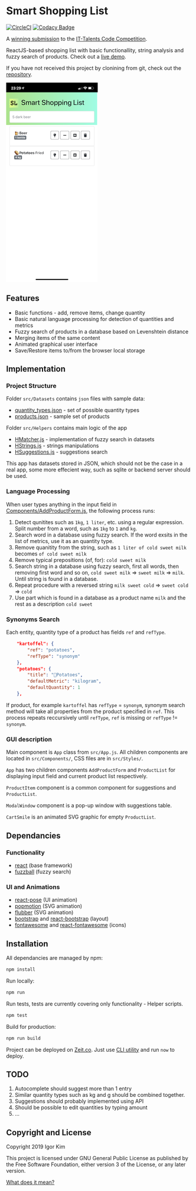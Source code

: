 # Smart Shopping List
[![CircleCI](https://circleci.com/gh/igorskh/smart-shopping-list-web.svg?style=svg&circle-token=61cc396e40bd730a79ab0cb9246d2a3796270103)](https://circleci.com/gh/igorskh/smart-shopping-list-web)
[![Codacy Badge](https://api.codacy.com/project/badge/Grade/25f4d23c587a4274bf97bbd7666a4e0c)](https://www.codacy.com?utm_source=github.com&utm_medium=referral&utm_content=igorskh/smart-shopping-list-web&utm_campaign=Badge_Grade)

A [winning submission](https://www.it-talents.de/blog/partnerunternehmen/igor-gewinnt-code-competition) to the [IT-Talents Code Competition](https://www.it-talents.de/foerderung/code-competition/edeka-digital-code-competition-08-2019).

ReactJS-based shopping list with basic functionallity, string analysis and fuzzy search of products. Check out a [live demo](https://inez.roundeasy.now.sh).

If you have not received this project by clonining from git, check out the [repository](https://github.com/igorskh/smart-shopping-list-web).

![Screenshot](images/screenshot.png)

## Features

-   Basic functions - add, remove items, change quantity
-   Basic natural language processing for detection of quantities and metrics
-   Fuzzy search of products in a database based on Levenshtein distance
-   Merging items of the same content
-   Animated graphical user interface
-   Save/Restore items to/from the browser local storage

## Implementation

### Project Structure

Folder `src/Datasets` contains `json` files with sample data:

-   [quantity_types.json](src/Datasets/quantity_types.json) - set of possible quantity types
-   [products.json](src/Datasets/products.json) - sample set of products

Folder `src/Helpers` contains main logic of the app

-   [HMatcher.js](src/Helpers/HMatcher.js) - implementation of fuzzy search in datasets
-   [HStrings.js](src/Helpers/HStrings.js) - strings manipulations
-   [HSuggestions.js](src/Helpers/HSuggestions.js) - suggestions search

This app has datasets stored in JSON, which should not be the case in a real app, some more effecient way, such as sqlite or backend server should be used.

### Language Processing

When user types anything in the input field in [Components/AddProductForm.js](src/Components/AddProductForm.js), the following process runs:
1. Detect qunitites such as `1kg`, `1 liter`, etc. using a regular expression. Split number from a word, such as `1kg` to `1` and `kg`. 
2. Search word in a database using fuzzy search. If the word exsits in the list of metrics, use it as an quantity type.
3. Remove quanitity from the string, such as `1 liter of cold sweet milk` becomes `of cold sweet milk`
4. Remove typical prepositions (of, for): `cold sweet milk`
5. Search string in a database using fuzzy search, first all words, then removing first word and so on, `cold sweet milk` => `sweet milk` => `milk`. Until string is found in a database.
6. Repeat procedure with a reversed string `milk sweet cold` => `sweet cold` => `cold`
7. Use part which is found in a database as a product name `milk` and the rest as a description `cold sweet`

### Synonyms Search

Each entity, quantity type of a product has fields `ref` and `refType`.

```json
    "kartoffel": {
        "ref": "potatoes",
        "refType": "synonym"
    },
    "potatoes": {
        "title": "🥔Potatoes",
        "defaultMetric": "kilogram",
        "defaultQuantity": 1
    },
```

If product, for example `kartoffel` has `refType` = `synonym`, synonym search method will take all properties from the product specified in `ref`. This process repeats reccursively until `refType`, `ref` is missing or `refType` != `synonym`.

### GUI description

Main component is `App` class from `src/App.js`. All children components are located in `src/Components/`, CSS files are in `src/Styles/`.

`App` has two children components `AddProductForm` and `ProductList` for displaying input field and current product list respectively.

`ProductItem` component is a common component for suggestions and `ProductList`.

`ModalWindow` component is a pop-up window with suggestions table.

`CartSmile` is an animated SVG graphic for empty `ProductList`.

## Dependancies

### Functionality

-   [react](https://www.npmjs.com/package/react) (base framework)
-   [fuzzball](https://www.npmjs.com/package/fuzzball) (fuzzy search)

### UI and Animations

-   [react-pose](https://www.npmjs.com/package/react-pose) (UI animation)
-   [popmotion](https://www.npmjs.com/package/popmotion) (SVG animation)
-   [flubber](https://www.npmjs.com/package/flubber) (SVG animation)
-   [bootstrap](https://www.npmjs.com/package/bootstrap) and [react-bootstrap](https://www.npmjs.com/package/react-bootstrap) (layout)
-   [fontawesome](https://fontawesome.com) and [react-fontawesome](https://github.com/FortAwesome/react-fontawesome) (icons)

## Installation

All dependancies are managed by npm:

```bash
npm install
```

Run locally:

```bash
npm run
```

Run tests, tests are currently covering only functionality - Helper scripts.

```bash
npm test
```


Build for production:

```bash
npm run build
```

Project can be deployed on [Zeit.co](https://zeit.co). Just use [CLI utility](https://github.com/zeit/now-cli) and run `now` to deploy.

## TODO

1. Autocomplete should suggest more than 1 entry
2. Similar quantity types such as kg and g should be combined together.
3. Suggestions should probably implemented using API
4. Should be possible to edit quantities by typing amount
5. ...

## Copyright and License

Copyright 2019 Igor Kim

This project is licensed under GNU General Public License as published by the Free Software Foundation, either version 3 of the License, or any later version.

[What does it mean?](https://tldrlegal.com/license/gnu-general-public-license-v3-(gpl-3)#summary)
